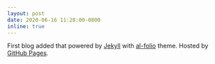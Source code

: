 ```yaml
---
layout: post
date: 2020-06-16 11:28:00-0800 
inline: true
---
```



First blog added that powered by [Jekyll](https://jekyllrb.com/) with [al-folio](https://github.com/alshedivat/al-folio/) theme.
Hosted by [GitHub Pages](https://pages.github.com/).
